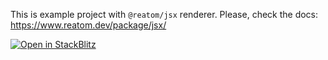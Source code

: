 This is example project with `@reatom/jsx` renderer. Please, check the docs: https://www.reatom.dev/package/jsx/

[![Open in StackBlitz](https://developer.stackblitz.com/img/open_in_stackblitz.svg)](https://stackblitz.com/github/artalar/reatom/tree/v3/examples/reatom-jsx)
